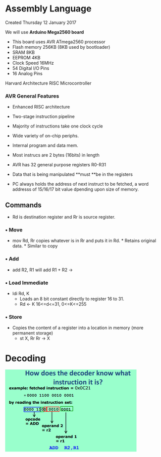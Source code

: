 # Assembly Language
Created Thursday 12 January 2017

We will use **Arduino Mega2560 board**

* This board uses AVR ATmega2560 processor
* Flash memory 256KB (8KB used by bootloader)
* SRAM 8KB
* EEPROM 4KB
* Clock Speed 16MHz
* 54 Digital I/O Pins
* 16 Analog Pins


Harvard Architecture
RISC Microcontroller

### AVR General Features

* Enhanced RISC architecture
* Two-stage instruction pipeline
* Majority of instructions take one clock cycle
* Wide variety of on-chip periphs.
* Internal program and data mem.

	

* Most instrucs are 2 bytes (16bits) in length
* AVR has 32 general purpose registers R0-R31
* Data that is being manipulated **must **be in the registers
* PC always holds the address of next instruct to be fetched, a word addresss of 15/16/17 bit value dpending upon size of memory.

	

Commands
--------

* Rd is destination register and Rr is source register.


### • Move

* mov Rd, Rr copies whatever is in Rr and puts it in Rd. 
		* Retains original data.
		* Similar to copy


### • Add

* add R2, R1 will add R1 + R2 -> 


### • Load Immediate

* ldi Rd, K 
	* Loads an 8 bit constant directly to register 16 to 31.
	* Rd 	<- K 16<=d<=31, 0<=K<=255


### • Store

* Copies the content of a register into a location in memory (more permanent storage)
	* st X, Rr		Rr -> X



Decoding
========

![](./Assembly_Language/pasted_image.png)


